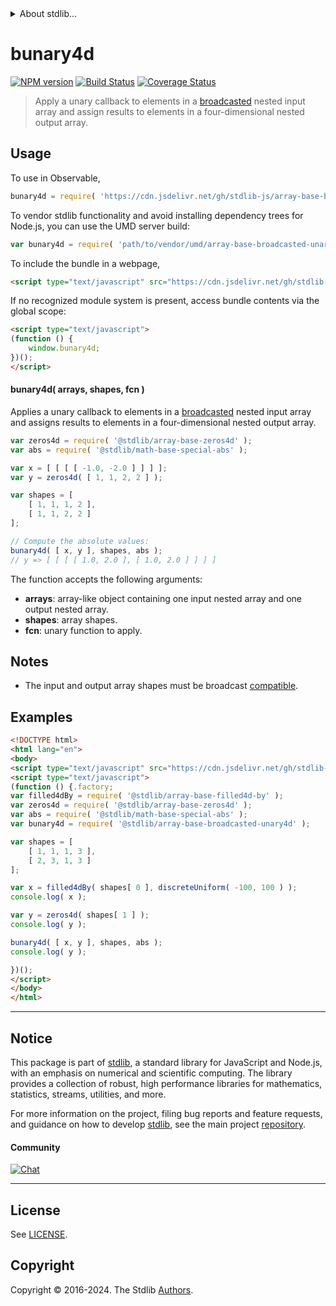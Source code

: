 <!--

@license Apache-2.0

Copyright (c) 2023 The Stdlib Authors.

Licensed under the Apache License, Version 2.0 (the "License");
you may not use this file except in compliance with the License.
You may obtain a copy of the License at

   http://www.apache.org/licenses/LICENSE-2.0

Unless required by applicable law or agreed to in writing, software
distributed under the License is distributed on an "AS IS" BASIS,
WITHOUT WARRANTIES OR CONDITIONS OF ANY KIND, either express or implied.
See the License for the specific language governing permissions and
limitations under the License.

-->


<details>
  <summary>
    About stdlib...
  </summary>
  <p>We believe in a future in which the web is a preferred environment for numerical computation. To help realize this future, we've built stdlib. stdlib is a standard library, with an emphasis on numerical and scientific computation, written in JavaScript (and C) for execution in browsers and in Node.js.</p>
  <p>The library is fully decomposable, being architected in such a way that you can swap out and mix and match APIs and functionality to cater to your exact preferences and use cases.</p>
  <p>When you use stdlib, you can be absolutely certain that you are using the most thorough, rigorous, well-written, studied, documented, tested, measured, and high-quality code out there.</p>
  <p>To join us in bringing numerical computing to the web, get started by checking us out on <a href="https://github.com/stdlib-js/stdlib">GitHub</a>, and please consider <a href="https://opencollective.com/stdlib">financially supporting stdlib</a>. We greatly appreciate your continued support!</p>
</details>

# bunary4d

[![NPM version][npm-image]][npm-url] [![Build Status][test-image]][test-url] [![Coverage Status][coverage-image]][coverage-url] <!-- [![dependencies][dependencies-image]][dependencies-url] -->

> Apply a unary callback to elements in a [broadcasted][@stdlib/array/base/broadcast-array] nested input array and assign results to elements in a four-dimensional nested output array.

<section class="intro">

</section>

<!-- /.intro -->



<section class="usage">

## Usage

To use in Observable,

```javascript
bunary4d = require( 'https://cdn.jsdelivr.net/gh/stdlib-js/array-base-broadcasted-unary4d@v0.2.2-umd/browser.js' )
```

To vendor stdlib functionality and avoid installing dependency trees for Node.js, you can use the UMD server build:

```javascript
var bunary4d = require( 'path/to/vendor/umd/array-base-broadcasted-unary4d/index.js' )
```

To include the bundle in a webpage,

```html
<script type="text/javascript" src="https://cdn.jsdelivr.net/gh/stdlib-js/array-base-broadcasted-unary4d@v0.2.2-umd/browser.js"></script>
```

If no recognized module system is present, access bundle contents via the global scope:

```html
<script type="text/javascript">
(function () {
    window.bunary4d;
})();
</script>
```

#### bunary4d( arrays, shapes, fcn )

Applies a unary callback to elements in a [broadcasted][@stdlib/array/base/broadcast-array] nested input array and assigns results to elements in a four-dimensional nested output array.

```javascript
var zeros4d = require( '@stdlib/array-base-zeros4d' );
var abs = require( '@stdlib/math-base-special-abs' );

var x = [ [ [ [ -1.0, -2.0 ] ] ] ];
var y = zeros4d( [ 1, 1, 2, 2 ] );

var shapes = [
    [ 1, 1, 1, 2 ],
    [ 1, 1, 2, 2 ]
];

// Compute the absolute values:
bunary4d( [ x, y ], shapes, abs );
// y => [ [ [ [ 1.0, 2.0 ], [ 1.0, 2.0 ] ] ] ]
```

The function accepts the following arguments:

-   **arrays**: array-like object containing one input nested array and one output nested array.
-   **shapes**: array shapes.
-   **fcn**: unary function to apply.

</section>

<!-- /.usage -->

<section class="notes">

## Notes

-   The input and output array shapes must be broadcast [compatible][@stdlib/ndarray/base/broadcast-shapes].

</section>

<!-- /.notes -->

<section class="examples">

## Examples

<!-- eslint no-undef: "error" -->

```html
<!DOCTYPE html>
<html lang="en">
<body>
<script type="text/javascript" src="https://cdn.jsdelivr.net/gh/stdlib-js/random-base-discrete-uniform@umd/browser.js"></script>
<script type="text/javascript">
(function () {.factory;
var filled4dBy = require( '@stdlib/array-base-filled4d-by' );
var zeros4d = require( '@stdlib/array-base-zeros4d' );
var abs = require( '@stdlib/math-base-special-abs' );
var bunary4d = require( '@stdlib/array-base-broadcasted-unary4d' );

var shapes = [
    [ 1, 1, 1, 3 ],
    [ 2, 3, 1, 3 ]
];

var x = filled4dBy( shapes[ 0 ], discreteUniform( -100, 100 ) );
console.log( x );

var y = zeros4d( shapes[ 1 ] );
console.log( y );

bunary4d( [ x, y ], shapes, abs );
console.log( y );

})();
</script>
</body>
</html>
```

</section>

<!-- /.examples -->

<!-- Section for related `stdlib` packages. Do not manually edit this section, as it is automatically populated. -->

<section class="related">

</section>

<!-- /.related -->

<!-- Section for all links. Make sure to keep an empty line after the `section` element and another before the `/section` close. -->


<section class="main-repo" >

* * *

## Notice

This package is part of [stdlib][stdlib], a standard library for JavaScript and Node.js, with an emphasis on numerical and scientific computing. The library provides a collection of robust, high performance libraries for mathematics, statistics, streams, utilities, and more.

For more information on the project, filing bug reports and feature requests, and guidance on how to develop [stdlib][stdlib], see the main project [repository][stdlib].

#### Community

[![Chat][chat-image]][chat-url]

---

## License

See [LICENSE][stdlib-license].


## Copyright

Copyright &copy; 2016-2024. The Stdlib [Authors][stdlib-authors].

</section>

<!-- /.stdlib -->

<!-- Section for all links. Make sure to keep an empty line after the `section` element and another before the `/section` close. -->

<section class="links">

[npm-image]: http://img.shields.io/npm/v/@stdlib/array-base-broadcasted-unary4d.svg
[npm-url]: https://npmjs.org/package/@stdlib/array-base-broadcasted-unary4d

[test-image]: https://github.com/stdlib-js/array-base-broadcasted-unary4d/actions/workflows/test.yml/badge.svg?branch=v0.2.2
[test-url]: https://github.com/stdlib-js/array-base-broadcasted-unary4d/actions/workflows/test.yml?query=branch:v0.2.2

[coverage-image]: https://img.shields.io/codecov/c/github/stdlib-js/array-base-broadcasted-unary4d/main.svg
[coverage-url]: https://codecov.io/github/stdlib-js/array-base-broadcasted-unary4d?branch=main

<!--

[dependencies-image]: https://img.shields.io/david/stdlib-js/array-base-broadcasted-unary4d.svg
[dependencies-url]: https://david-dm.org/stdlib-js/array-base-broadcasted-unary4d/main

-->

[chat-image]: https://img.shields.io/gitter/room/stdlib-js/stdlib.svg
[chat-url]: https://app.gitter.im/#/room/#stdlib-js_stdlib:gitter.im

[stdlib]: https://github.com/stdlib-js/stdlib

[stdlib-authors]: https://github.com/stdlib-js/stdlib/graphs/contributors

[umd]: https://github.com/umdjs/umd
[es-module]: https://developer.mozilla.org/en-US/docs/Web/JavaScript/Guide/Modules

[deno-url]: https://github.com/stdlib-js/array-base-broadcasted-unary4d/tree/deno
[deno-readme]: https://github.com/stdlib-js/array-base-broadcasted-unary4d/blob/deno/README.md
[umd-url]: https://github.com/stdlib-js/array-base-broadcasted-unary4d/tree/umd
[umd-readme]: https://github.com/stdlib-js/array-base-broadcasted-unary4d/blob/umd/README.md
[esm-url]: https://github.com/stdlib-js/array-base-broadcasted-unary4d/tree/esm
[esm-readme]: https://github.com/stdlib-js/array-base-broadcasted-unary4d/blob/esm/README.md
[branches-url]: https://github.com/stdlib-js/array-base-broadcasted-unary4d/blob/main/branches.md

[stdlib-license]: https://raw.githubusercontent.com/stdlib-js/array-base-broadcasted-unary4d/main/LICENSE

[@stdlib/array/base/broadcast-array]: https://github.com/stdlib-js/array-base-broadcast-array/tree/umd

[@stdlib/ndarray/base/broadcast-shapes]: https://github.com/stdlib-js/ndarray-base-broadcast-shapes/tree/umd

</section>

<!-- /.links -->
